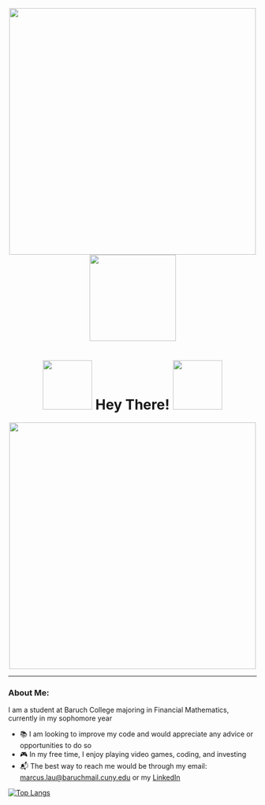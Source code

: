 <div id="header" align="center">
  <img src="https://media.giphy.com/media/k0ijJhqrUP4T2EvmJ1/giphy.gif" width="500"/>
</div>

<div id="badges", align = "center">
  <a href = "https://www.linkedin.com/in/marcus-lau-2a904918b/">
  <img src="https://img.shields.io/badge/LinkedIn-blue?logo=linkedin&logoColor=white" width="175"/>
  </a>
 </div>
 
<h1 align = "center">
  <img src="https://media.giphy.com/media/Wj7lNjMNDxSmc/giphy.gif" width="100"/>
  Hey There!
  <img src="https://media.giphy.com/media/Wj7lNjMNDxSmc/giphy.gif" width="100"/>
</h1>

<div id="header" align="center">
  <img src="https://media.giphy.com/media/JIX9t2j0ZTN9S/giphy.gif" width="500"/>
</div>

---
### About Me:

I am a student at Baruch College majoring in Financial Mathematics, currently in my sophomore year

- 📚 I am looking to improve my code and would appreciate any advice or opportunities to do so
- 🎮 In my free time, I enjoy playing video games, coding, and investing
- 📬 The best way to reach me would be through my email: marcus.lau@baruchmail.cuny.edu or my [LinkedIn](https://www.linkedin.com/in/marcus-lau-2a904918b/)

[![Top Langs](https://github-readme-stats.vercel.app/api/top-langs/?username=BabyDinos)](https://github.com/anuraghazra/github-readme-stats)
